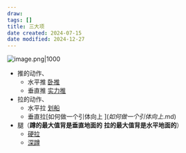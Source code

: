 ```yaml
---
draw:
tags: []
title: 三大项
date created: 2024-07-15
date modified: 2024-12-27
---
```


![image.png|1000](https://imagehosting4picgo.oss-cn-beijing.aliyuncs.com/imagehosting/fix-dir%2Fpicgo%2Fpicgo-clipboard-images%2F2024%2F07%2F15%2F11-16-44-4f30c36e63ccc39adb627276d46d0fd0-20240715111643-a3e8e5.png)

- 推的动作、
	- 水平推 [卧推](卧推.md)
	- 垂直推 [实力推](实力推)
- 拉的动作、
	- 水平拉 [划船](划船%20%20)
	- 垂直拉[如何做一个引体向上 $](如何做一个引体向上%20$.md)
- 腿（**蹲的最大值背是垂直地面的** **拉的最大值背是水平地面的**）
	- [硬拉](硬拉.md)
	- [深蹲](深蹲.md)
